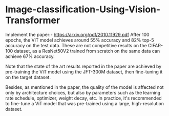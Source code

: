# Image-classification-Using-Vision-Transformer


Implement the paper:- https://arxiv.org/pdf/2010.11929.pdf
After 100 epochs, the ViT model achieves around 55% accuracy and 82% top-5 accuracy on the test data. These are not competitive results on the CIFAR-100 dataset, as a ResNet50V2 trained from scratch on the same data can achieve 67% accuracy.

Note that the state of the art results reported in the paper are achieved by pre-training the ViT model using the JFT-300M dataset, then fine-tuning it on the target dataset.

Besides, as mentioned in the paper, the quality of the model is affected not only by architecture choices, but also by parameters such as the learning rate schedule, optimizer, weight decay, etc. In practice, it's recommended to fine-tune a ViT model that was pre-trained using a large, high-resolution dataset.
